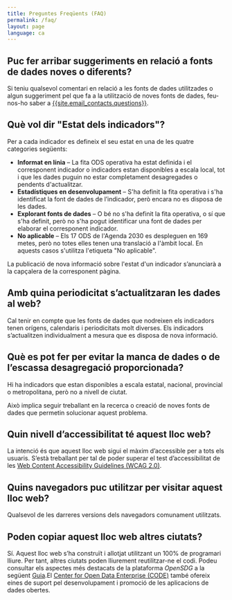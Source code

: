 ```yaml
---
title: Preguntes Freqüents (FAQ)
permalink: /faq/
layout: page
language: ca
---
```


## Puc fer arribar suggeriments en relació a fonts de dades noves o diferents?
Si teniu qualsevol comentari en relació a les fonts de dades utilitzades o algun suggeriment pel que fa a la utilització de noves fonts de dades, feu-nos-ho saber a <a href="mailto:{{site.email_contacts.questions}}">{{site.email_contacts.questions}}</a>.

## Què vol dir "Estat dels indicadors"?
Per a cada indicador es defineix el seu estat en una de les quatre categories següents:

* **Informat en línia** – La fita ODS operativa ha estat definida i el corresponent indicador o indicadors estan disponibles a escala local, tot i que les dades puguin no estar completament desagregades o pendents d'actualitzar.
* **Estadístiques en desenvolupament** – S'ha definit la fita operativa i s'ha identificat la font de dades de l’indicador, però encara no es disposa de les dades.
* **Explorant fonts de dades** – O bé no s'ha definit la fita operativa, o sí que s'ha definit, però no s'ha pogut identificar una font de dades per elaborar el corresponent indicador.
* **No aplicable** – Els 17 ODS de l'Agenda 2030 es despleguen en 169 metes, però no totes elles tenen una translació a l'àmbit local. En aquests casos s'utilitza l'etiqueta "No aplicable".

La publicació de nova informació sobre l'estat d'un indicador s’anunciarà a la capçalera de la corresponent pàgina.

## Amb quina periodicitat s’actualitzaran les dades al web?
Cal tenir en compte que les fonts de dades que nodreixen els indicadors tenen orígens, calendaris i periodicitats molt diverses. Els indicadors s’actualitzen individualment a mesura que es disposa de nova informació.

## Què es pot fer per evitar la manca de dades o de l’escassa desagregació proporcionada?
Hi ha indicadors que estan disponibles a escala estatal, nacional, provincial o metropolitana, però no a nivell de ciutat.

Això implica seguir treballant en la recerca o creació de noves fonts de dades que permetin solucionar aquest problema.

## Quin nivell d’accessibilitat té aquest lloc web?
La intenció és que aquest lloc web sigui el màxim d’accessible per a tots els usuaris. S’està treballant per tal de poder superar el test d’accessibilitat de les [Web Content Accessibility Guidelines (WCAG 2.0)](https://www.gov.uk/service-manual/helping-people-to-use-your-service/understanding-wcag-20).

## Quins navegadors puc utilitzar per visitar aquest lloc web?
Qualsevol de les darreres versions dels navegadors comunament utilitzats. 

## Poden copiar aquest lloc web altres ciutats?
Sí. Aquest lloc web s’ha construït i allotjat utilitzant un 100% de programari lliure. Per tant, altres ciutats poden lliurement reutilitzar-ne el codi. Podeu consultar els aspectes més destacats de la plataforma *OpenSDG* a la següent [Guia](https://open-sdg.readthedocs.io).El [Center for Open Data Enterprise (CODE)](http://www.opendataenterprise.org/) també ofereix eines de suport pel desenvolupament i promoció de les aplicacions de dades obertes.
